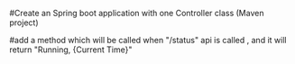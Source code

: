 #Create an Spring boot application with one Controller class (Maven project)

#add a method which will be called when "/status" api is called , and it will return "Running, {Current Time}"
